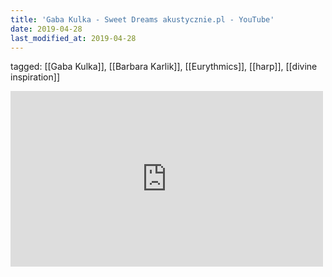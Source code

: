 ```yaml
---
title: 'Gaba Kulka - Sweet Dreams akustycznie.pl - YouTube'
date: 2019-04-28
last_modified_at: 2019-04-28
---
```

tagged: [[Gaba Kulka]], [[Barbara Karlik]], [[Eurythmics]], [[harp]], [[divine inspiration]]
<iframe allow="accelerometer; autoplay; clipboard-write; encrypted-media; gyroscope; picture-in-picture" allowfullscreen="" frameborder="0" height="281" id="youtube_iframe" src="https://www.youtube.com/embed/Tfsfz2mCwmU?feature=oembed&amp;enablejsapi=1&amp;origin=https://safe.txmblr.com&amp;wmode=opaque" width="500"></iframe>